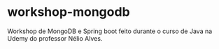 # workshop-mongodb
Workshop de MongoDB e Spring boot feito durante o curso de Java na Udemy do professor Nélio Alves.
